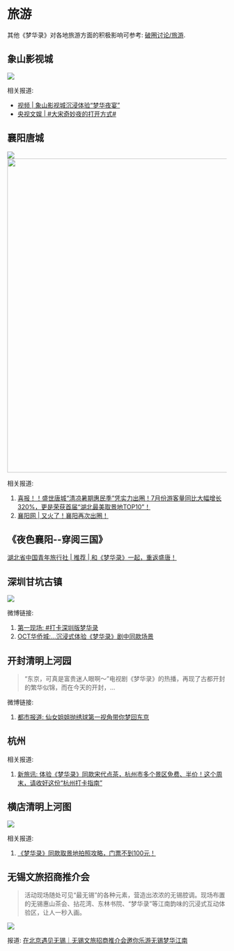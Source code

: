 # 旅游


其他《梦华录》对各地旅游方面的积极影响可参考: [破圈讨论/旅游](/出圈/发文报道.html#旅游).


## 象山影视城

![](/image/xianxi/xs-2.jpg)

相关报道:

* [视频 | 象山影视城沉浸体验“梦华夜宴”](https://www.bilibili.com/video/BV1HB4y1z7pP/?zw=)
* [央视文娱 | #大宋奇妙夜的打开方式#](https://weibo.com/7735105675/M1TlDezRs)

## 襄阳唐城

![](/image/xianxi/tc-1.jpg)
<img src="/image/xianxi/tc-2.png" width="720">

相关报道:

1. [喜报！！盛世唐城“清凉暑期惠民季”凭实力出圈！7月份游客量同比大幅增长320%，更是荣获首届“湖北最美取景地TOP10”！ ](https://mp.weixin.qq.com/s/qiM3cdD9xdTOj5S-7Vy8Bg)
2. [襄阳网 | 又火了！襄阳再次出圈！](https://mp.weixin.qq.com/s/q8HANJvOH2FAErw5lL7buw)


## 《夜色襄阳--穿阅三国》

[湖北省中国青年旅行社 | 推荐 | 和《梦华录》一起，重返盛唐！](https://mp.weixin.qq.com/s?__biz=MzI4MDg3OTgwMQ==&mid=2247541574&idx=2&sn=a2c2cdc77ac488ac4e252db0db0e40f2&chksm=ebb3d490dcc45d86c9f962c6f76b3771c8fd2606f599726de4d5392446a81a94158c3e850e1a&mpshare=1&srcid=09237ap4s3CTkl8jzrWYldtU&sharer_sharetime=1663924636497&sharer_shareid=616d7a67a994b30bdfbe519e326766b7&from=groupmessage&scene=1&subscene=10000&clicktime=1663928905&enterid=1663928905&sessionid=0&ascene=1&fasttmpl_type=0&fasttmpl_fullversion=6342384-zh_CN-zip&fasttmpl_flag=0&realreporttime=1663928905563&devicetype=android-30&version=28001759&nettype=ctnet&abtest_cookie=AAACAA%3D%3D&lang=zh_CN&exportkey=AeWhEJIbXJI3s9Zchogpyjc%3D&pass_ticket=f1uE8%2FxpYmTrGsYHH5UanpyyGYF%2FzSeo2aW72Afw3APf9Cv3rfk0MK%2F7F4%2BhJb4S&wx_header=3)


## 深圳甘坑古镇

![](/image/xianxi/ly-1.jpg)


微博链接: 
1. [第一现场: #打卡深圳版梦华录](https://weibo.com/1789681642/M8jQyj1qg?refer_flag=1001030103_)
2. [OCT华侨城:…沉浸式体验《梦华录》剧中同款场景](https://weibo.com/1964212803/M7Ga69wPF?refer_flag=1001030103_)



## 开封清明上河园

> “东京，可真是富贵迷人眼啊～”电视剧《梦华录》的热播，再现了古都开封的繁华似锦，而在今天的开封，...

微博链接:

1. [都市报道: 仙女姐姐抛绣球第一视角带你梦回东京](https://weibo.com/1708877153/LFzl144ov)


## 杭州

相关报道:

1. [新旅讯: 体验《梦华录》同款宋代点茶，杭州市多个景区免费、半价！这个周末，请收好这份“杭州打卡指南”](https://www.thehour.cn/news/523466.html)


## 横店清明上河图

![](/image/xianxi/hengdian.jpg)

相关报道:

1. [《梦华录》同款取景地拍照攻略，门票不到100元！](https://www.wxtoutiao.com/ly/1655256630373100.html)



## 无锡文旅招商推介会

> 活动现场随处可见“最无锡”的各种元素，营造出浓浓的无锡腔调。现场布置的无锡惠山茶会、拈花湾、东林书院、“梦华录”等江南韵味的沉浸式互动体验区，让人一秒入画。

![](/image/xianxi/wuxi.jpg)

报道: [在北京遇见无锡｜无锡文旅招商推介会邀你乐游无锡梦华江南](https://new.qq.com/rain/a/20221117A0958Q00)
